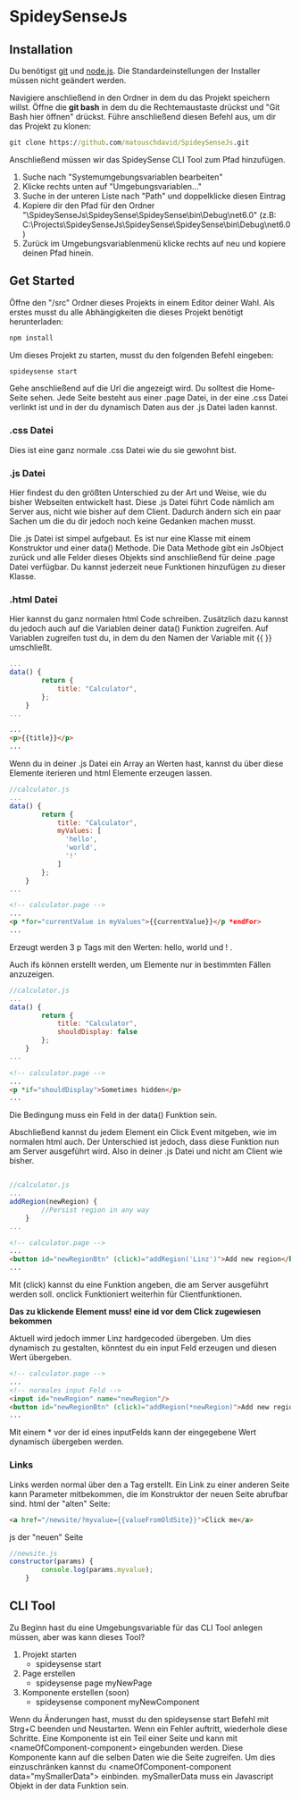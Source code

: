 # SpideySenseJs

## Installation

Du benötigst [git](https://git-scm.com/downloads) und [node.js](https://nodejs.org/en/download/).
Die Standardeinstellungen der Installer müssen nicht geändert werden.

Navigiere anschließend in den Ordner in dem du das Projekt speichern willst. Öffne die **git bash** in dem du die Rechtemaustaste drückst und "Git Bash hier öffnen" drückst.
Führe anschließend diesen Befehl aus, um dir das Projekt zu klonen:

```cmd
git clone https://github.com/matouschdavid/SpideySenseJs.git
```

Anschließend müssen wir das SpideySense CLI Tool zum Pfad hinzufügen.
1. Suche nach "Systemumgebungsvariablen bearbeiten"
2. Klicke rechts unten auf "Umgebungsvariablen..."
3. Suche in der unteren Liste nach "Path" und doppelklicke diesen Eintrag
4. Kopiere dir den Pfad für den Ordner "\SpideySenseJs\SpideySense\SpideySense\bin\Debug\net6.0" (z.B: C:\Projects\SpideySenseJs\SpideySense\SpideySense\bin\Debug\net6.0)
5. Zurück im Umgebungsvariablenmenü klicke rechts auf neu und kopiere deinen Pfad hinein.

## Get Started

Öffne den "/src" Ordner dieses Projekts in einem Editor deiner Wahl.
Als erstes musst du alle Abhängigkeiten die dieses Projekt benötigt herunterladen:
```cmd
npm install
```
Um dieses Projekt zu starten, musst du den folgenden Befehl eingeben:

```cmd
spideysense start
```

Gehe anschließend auf die Url die angezeigt wird. Du solltest die Home-Seite sehen. Jede Seite besteht aus einer .page Datei, in der eine .css Datei verlinkt ist und in der du dynamisch Daten aus der .js Datei laden kannst.

### .css Datei

Dies ist eine ganz normale .css Datei wie du sie gewohnt bist.

### .js Datei

Hier findest du den größten Unterschied zu der Art und Weise, wie du bisher Webseiten entwickelt hast. Diese .js Datei führt Code nämlich am Server aus, nicht wie bisher auf dem Client. Dadurch ändern sich ein paar Sachen um die du dir jedoch noch keine Gedanken machen musst.

Die .js Datei ist simpel aufgebaut. Es ist nur eine Klasse mit einem Konstruktor und einer data() Methode. Die Data Methode gibt ein JsObject zurück und alle Felder dieses Objekts sind anschließend für deine .page Datei verfügbar. Du kannst jederzeit neue Funktionen hinzufügen zu dieser Klasse.

### .html Datei

Hier kannst du ganz normalen html Code schreiben. Zusätzlich dazu kannst du jedoch auch auf die Variablen deiner data() Funktion zugreifen. Auf Variablen zugreifen tust du, in dem du den Namen der Variable mit {{ }} umschließt.
```js
...
data() {
        return {
            title: "Calculator",
        };
    }
...

```
```html
...
<p>{{title}}</p>
...
```

Wenn du in deiner .js Datei ein Array an Werten hast, kannst du über diese Elemente iterieren und html Elemente erzeugen lassen.
```js
//calculator.js
...
data() {
        return {
            title: "Calculator",
            myValues: [
              'hello',
              'world',
              '!'
            ]
        };
    }
...

```
```html
<!-- calculator.page -->
...
<p *for="currentValue in myValues">{{currentValue}}</p *endFor>
...
```
Erzeugt werden 3 p Tags mit den Werten: hello, world und ! .

Auch ifs können erstellt werden, um Elemente nur in bestimmten Fällen anzuzeigen.
```js
//calculator.js
...
data() {
        return {
            title: "Calculator",
            shouldDisplay: false
        };
    }
...

```
```html
<!-- calculator.page -->
...
<p *if="shouldDisplay">Sometimes hidden</p>
...
```
Die Bedingung muss ein Feld in der data() Funktion sein.

Abschließend kannst du jedem Element ein Click Event mitgeben, wie im normalen html auch.
Der Unterschied ist jedoch, dass diese Funktion nun am Server ausgeführt wird. Also in deiner .js Datei und nicht am Client wie bisher.
```js

//calculator.js
...
addRegion(newRegion) {
        //Persist region in any way
    }
...
```
```html
<!-- calculator.page -->
...
<button id="newRegionBtn" (click)="addRegion('Linz')">Add new region</button>
...
```
Mit (click) kannst du eine Funktion angeben, die am Server ausgeführt werden soll. onclick Funktioniert weiterhin für Clientfunktionen.

**Das zu klickende Element muss! eine id vor dem Click zugewiesen bekommen**

Aktuell wird jedoch immer Linz hardgecoded übergeben. Um dies dynamisch zu gestalten, könntest du ein input Feld erzeugen und diesen Wert übergeben.
```html
<!-- calculator.page -->
...
<!-- normales input Feld -->
<input id="newRegion" name="newRegion"/>
<button id="newRegionBtn" (click)="addRegion(*newRegion)">Add new region</button>
...
```

Mit einem * vor der id eines inputFelds kann der eingegebene Wert dynamisch übergeben werden.

### Links

Links werden normal über den a Tag erstellt. Ein Link zu einer anderen Seite kann Parameter mitbekommen, die im Konstruktor der neuen Seite abrufbar sind.
html der "alten" Seite:
```html
<a href="/newsite/?myvalue={{valueFromOldSite}}">Click me</a>
```

js der "neuen" Seite
```js
//newsite.js
constructor(params) {
        console.log(params.myvalue);
    }
   ```
   
 ## CLI Tool
 
 Zu Beginn hast du eine Umgebungsvariable für das CLI Tool anlegen müssen, aber was kann dieses Tool?
 
 1. Projekt starten
    - spideysense start
 2. Page erstellen
    - spideysense page myNewPage
 3. Komponente erstellen (soon)
    - spideysense component myNewComponent

 Wenn du Änderungen hast, musst du den spideysense start Befehl mit Strg+C beenden und Neustarten. Wenn ein Fehler auftritt, wiederhole diese Schritte.
 Eine Komponente ist ein Teil einer Seite und kann mit \<nameOfComponent-component></nameOfComponent-component> eingebunden werden. Diese Komponente kann auf die selben Daten wie die Seite zugreifen.
 Um dies einzuschränken kannst du \<nameOfComponent-component data="mySmallerData"></nameOfComponent-component> einbinden. mySmallerData muss ein Javascript Objekt in der data Funktion sein.
